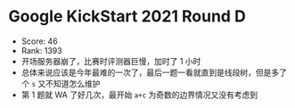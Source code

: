 # Google KickStart 2021 Round D

- Score: 46
- Rank: 1393
- 开场服务器崩了，比赛时评测器巨慢，加时了 1 小时
- 总体来说应该是今年最难的一次了，最后一题一看就直到是线段树，但是多了个 `s` 又不知道怎么维护
- 第 1 题就 WA 了好几次，最开始 `a+c` 为奇数的边界情况又没有考虑到
